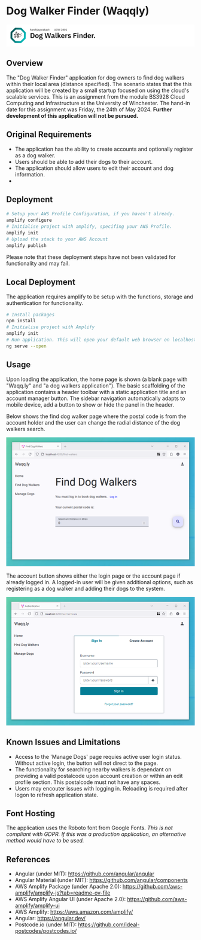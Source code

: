 # Dog Walker Finder (Waqqly)

![Banner (Decorative)](./doc/dwf-banner.png)

## Overview

The "Dog Walker Finder" application for dog owners to find dog walkers within their local
area (distance specified). The scenario states that the this application will be created
by a small startup focused on using the cloud's scalable services. This is an assignment
from the module BS3928 Cloud Computing and Infrastructure at the University of Winchester.
The hand-in date for this assignment was Friday, the 24th of May 2024. **Further**
**development of this application will not be pursued.**

## Original Requirements

* The application has the ability to create accounts and optionally register as a dog
walker.
* Users should be able to add their dogs to their account.
* The application should allow users to edit their account and dog information.
* 

## Deployment

```sh
# Setup your AWS Profile Configuration, if you haven't already.
amplify configure
# Initialise project with amplify, specifing your AWS Profile.
amplify init
# Upload the stack to your AWS Account
amplify publish
```

Please note that these deployment steps have not been validated for functionality and may
fail.

## Local Deployment

The application requires amplify to be setup with the functions, storage and
authentication for functionality.

```sh
# Install packages
npm install
# Initialise project with Amplify
amplify init
# Run application. This will open your default web browser on localhost:4200.
ng serve --open
```

## Usage

Upon loading the application, the home page is shown (a blank page with "Waqq.ly" and "a
dog walkers application"). The basic scaffolding of the application contains a header
toolbar with a static application title and an account manager button. The sidebar
navigation automatically adapts to mobile device, add a button to show or hide the panel
in the header.

Below shows the find dog walker page where the postal code is from the account holder and
the user can change the radial distance of the dog walkers search.

![Find Page](./doc/dwf-find.PNG)

The account button shows either the login page or the account page if already logged in.
A logged-in user will be given additional options, such as registering as a dog walker and
adding their dogs to the system.

![Login Page](./doc/dwf-login.PNG)

## Known Issues and Limitations

* Access to the 'Manage Dogs' page requies active user login status. Without active login,
the button will not direct to the page.
* The functionality for searching nearby walkers is dependant on providing a valid
postalcode upon account creation or within an edit profile section. This postalcode
must not have any spaces.
* Users may encouter issues with logging in. Reloading is required after logon to refresh
application state.

## Font Hosting

The application uses the Roboto font from Google Fonts. _This is not compliant with GDPR._
_If this was a production application, an alternative method would have to be used._

## References

* Angular (under MIT): <https://github.com/angular/angular>
* Angular Material (under MIT): <https://github.com/angular/components>
* AWS Amplify Package (under Apache 2.0): <https://github.com/aws-amplify/amplify-js?tab=readme-ov-file>
* AWS Amplify Angular UI (under Apache 2.0): <https://github.com/aws-amplify/amplify-ui>
* AWS Amplify: <https://aws.amazon.com/amplify/>
* Angular: <https://angular.dev/>
* Postcode.io (under MIT): <https://github.com/ideal-postcodes/postcodes.io/>
